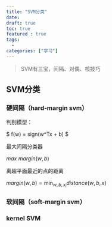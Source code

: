 ```yaml
---
title: "SVM分类"
date: 
draft: true
toc: true
featured : true
tags:
  - 
categories: ["学习"]
---
```


> SVM有三宝，间隔、对偶、核技巧

## SVM分类

### 硬间隔（hard-margin svm）

判别模型：

$ f(w) = sign(w^Tx + b) $

最大间隔分类器

$max$ $margin(w,b)$

离超平面最近的点的距离

$margin(w,b) = \min_{w,b,x_i}{distance(w,b,x)}$





### 软间隔（soft-margin svm）



### kernel SVM





